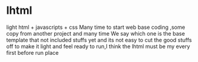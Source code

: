 # lhtml
light html + javascripts + css
Many time to start web base coding ,some copy from another project
and many time We say which one is the base template that not included stuffs yet
and its not easy to cut the good stuffs off
to make it light and feel ready to run,I think the lhtml must be my every first before run place
